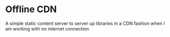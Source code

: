 # Offline CDN

A simple static content server to server up libraries in a CDN fashion when I am working with no internet connection